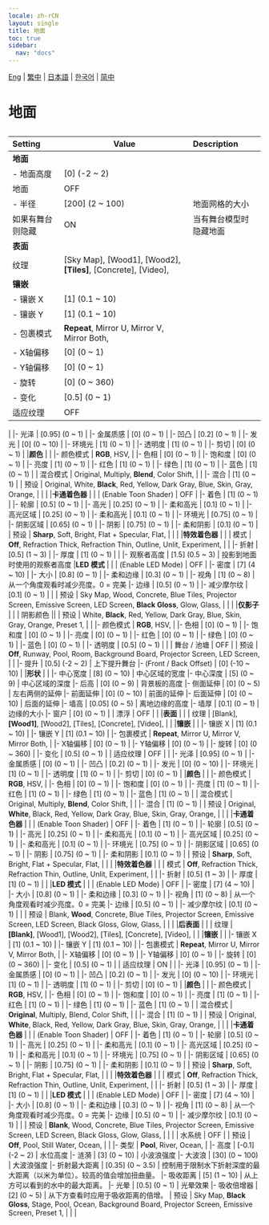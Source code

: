 ```yaml
---
locale: zh-rCN
layout: single
title: 地面
toc: true
sidebar:
  nav: "docs"
---
```

[Eng](/dancexr/menu/2025.4/scene/ground) | [繁中](/tw/dancexr/menu/2025.4/scene/ground) | [日本語](/jp/dancexr/menu/2025.4/scene/ground) | [한국어](/kr/dancexr/menu/2025.4/scene/ground) | [简中](/zh/dancexr/menu/2025.4/scene/ground)

# 地面

## 

| Setting | Value | Description |
| :--- | --- | :--- |
|**地面** | | 
|- 地面高度 | [0] (-2 ~ 2) | 
| 地面 | OFF | 
|- 半径 | [200] (2 ~ 100) | 地面网格的大小
| 如果有舞台则隐藏 | ON | 当有舞台模型时隐藏地面
|**表面** | | 
| 纹理 |  [Sky Map],  [Wood1],  [Wood2],  **[Tiles]**,  [Concrete],  [Video],  |  |
|**镶嵌** | | 
|- 镶嵌 X | [1] (0.1 ~ 10) | 
|- 镶嵌 Y | [1] (0.1 ~ 10) | 
|- 包裹模式 | **Repeat**, Mirror U, Mirror V, Mirror Both,  | 
|- X轴偏移 | [0] (0 ~ 1) | 
|- Y轴偏移 | [0] (0 ~ 1) | 
|- 旋转 | [0] (0 ~ 360) | 
|- 变化 | [0.5] (0 ~ 1) | 
| 适应纹理 | OFF | 
|
|- 光泽 | [0.95] (0 ~ 1) | 
|- 金属质感 | [0] (0 ~ 1) | 
|- 凹凸 | [0.2] (0 ~ 1) | 
|- 发光 | [0] (0 ~ 10) | 
|- 环境光 | [1] (0 ~ 1) | 
|- 透明度 | [1] (0 ~ 1) | 
|- 剪切 | [0] (0 ~ 1) | 
|**颜色** | | 
|- 颜色模式 | **RGB**, HSV,  | 
|- 色相 | [0] (0 ~ 1) | 
|- 饱和度 | [0] (0 ~ 1) | 
|- 亮度 | [1] (0 ~ 1) | 
|- 红色 | [1] (0 ~ 1) | 
|- 绿色 | [1] (0 ~ 1) | 
|- 蓝色 | [1] (0 ~ 1) | 
| 混合模式 |  Original,  Multiply,  **Blend**,  Color Shift,  |  |
|- 混合 | [1] (0 ~ 1) | 
| 预设 |  Original,  White,  **Black**,  Red,  Yellow,  Dark Gray,  Blue,  Skin,  Gray,  Orange,  |  |
|
|**卡通着色器** | | 
| (Enable Toon Shader) | OFF | 
|- 着色 | [1] (0 ~ 1) | 
|- 轮廓 | [0.5] (0 ~ 1) | 
|- 高光 | [0.25] (0 ~ 1) | 
|- 柔和高光 | [0.1] (0 ~ 1) | 
|- 高光区域 | [0.25] (0 ~ 1) | 
|- 柔和高光 | [0.1] (0 ~ 1) | 
|- 环境光 | [0.75] (0 ~ 1) | 
|- 阴影区域 | [0.65] (0 ~ 1) | 
|- 阴影 | [0.75] (0 ~ 1) | 
|- 柔和阴影 | [0.1] (0 ~ 1) | 
| 预设 |  **Sharp**,  Soft,  Bright,  Flat + Specular,  Flat,  |  |
|
|**特效着色器** | | 
| 模式 |  **Off**,  Refraction Thick,  Refraction Thin,  Outline,  Unlit,  Experiment,  |  |
|- 折射 | [0.5] (1 ~ 3) | 
|- 厚度 | [1] (0 ~ 1) | 
|
|- 观察者高度 | [1.5] (0.5 ~ 3) | 投影到地面时使用的观察者高度
|**LED 模式** | | 
| (Enable LED Mode) | OFF | 
|- 密度 | [7] (4 ~ 10) | 
|- 大小 | [0.8] (0 ~ 1) | 
|- 柔和边缘 | [0.3] (0 ~ 1) | 
|- 视角 | [1] (0 ~ 8) | 从一个角度观看时减少亮度。0 = 完美
|- 边缘 | [0.5] (0 ~ 1) | 
|- 减少摩尔纹 | [0.1] (0 ~ 1) | 
|
| 预设 |  Sky Map,  Wood,  Concrete,  Blue Tiles,  Projector Screen,  Emissive Screen,  LED Screen,  **Black Gloss**,  Glow,  Glass,  |  |
|
|**仅影子** | | 
| 阴影颜色 || 
| 预设 |  White,  **Black**,  Red,  Yellow,  Dark Gray,  Blue,  Skin,  Gray,  Orange,  Preset 1,  |  |
|- 颜色模式 | **RGB**, HSV,  | 
|- 色相 | [0] (0 ~ 1) | 
|- 饱和度 | [0] (0 ~ 1) | 
|- 亮度 | [0] (0 ~ 1) | 
|- 红色 | [0] (0 ~ 1) | 
|- 绿色 | [0] (0 ~ 1) | 
|- 蓝色 | [0] (0 ~ 1) | 
|- 透明度 | [0.5] (0 ~ 1) | 
|
| 舞台 / 池塘 | OFF | 
| 预设 |  **Off**,  Runway,  Pool,  Room,  Background Board,  Projector Screen,  LED Screen,  |  |
|- 提升 | [0.5] (-2 ~ 2) | 上下提升舞台
|- (Front / Back Offset) | [0] (-10 ~ 10) | 
|**形状** | | 
|- 中心宽度 | [8] (0 ~ 10) | 中心区域的宽度
|- 中心深度 | [5] (0 ~ 9) | 中心区域的深度
|- 后高 | [0] (0 ~ 9) | 背景板的高度
|- 侧面延伸 | [0] (0 ~ 5) | 左右两侧的延伸
|- 前面延伸 | [0] (0 ~ 10) | 前面的延伸
|- 后面延伸 | [0] (0 ~ 10) | 后面的延伸
|- 墙高 | [0.05] (0 ~ 5) | 离地边缘的高度
|- 墙厚 | [0.1] (0 ~ 1) | 边缘的大小
|- 窗户 | [0] (0 ~ 1) | 
| 漂浮 | OFF | 
|
|**表面** | | 
| 纹理 |  [Blank],  **[Wood1]**,  [Wood2],  [Tiles],  [Concrete],  [Video],  |  |
|**镶嵌** | | 
|- 镶嵌 X | [1] (0.1 ~ 10) | 
|- 镶嵌 Y | [1] (0.1 ~ 10) | 
|- 包裹模式 | **Repeat**, Mirror U, Mirror V, Mirror Both,  | 
|- X轴偏移 | [0] (0 ~ 1) | 
|- Y轴偏移 | [0] (0 ~ 1) | 
|- 旋转 | [0] (0 ~ 360) | 
|- 变化 | [0.5] (0 ~ 1) | 
| 适应纹理 | OFF | 
|
|- 光泽 | [0.95] (0 ~ 1) | 
|- 金属质感 | [0] (0 ~ 1) | 
|- 凹凸 | [0.2] (0 ~ 1) | 
|- 发光 | [0] (0 ~ 10) | 
|- 环境光 | [1] (0 ~ 1) | 
|- 透明度 | [1] (0 ~ 1) | 
|- 剪切 | [0] (0 ~ 1) | 
|**颜色** | | 
|- 颜色模式 | **RGB**, HSV,  | 
|- 色相 | [0] (0 ~ 1) | 
|- 饱和度 | [0] (0 ~ 1) | 
|- 亮度 | [1] (0 ~ 1) | 
|- 红色 | [1] (0 ~ 1) | 
|- 绿色 | [1] (0 ~ 1) | 
|- 蓝色 | [1] (0 ~ 1) | 
| 混合模式 |  Original,  Multiply,  **Blend**,  Color Shift,  |  |
|- 混合 | [1] (0 ~ 1) | 
| 预设 |  Original,  **White**,  Black,  Red,  Yellow,  Dark Gray,  Blue,  Skin,  Gray,  Orange,  |  |
|
|**卡通着色器** | | 
| (Enable Toon Shader) | OFF | 
|- 着色 | [1] (0 ~ 1) | 
|- 轮廓 | [0.5] (0 ~ 1) | 
|- 高光 | [0.25] (0 ~ 1) | 
|- 柔和高光 | [0.1] (0 ~ 1) | 
|- 高光区域 | [0.25] (0 ~ 1) | 
|- 柔和高光 | [0.1] (0 ~ 1) | 
|- 环境光 | [0.75] (0 ~ 1) | 
|- 阴影区域 | [0.65] (0 ~ 1) | 
|- 阴影 | [0.75] (0 ~ 1) | 
|- 柔和阴影 | [0.1] (0 ~ 1) | 
| 预设 |  **Sharp**,  Soft,  Bright,  Flat + Specular,  Flat,  |  |
|
|**特效着色器** | | 
| 模式 |  **Off**,  Refraction Thick,  Refraction Thin,  Outline,  Unlit,  Experiment,  |  |
|- 折射 | [0.5] (1 ~ 3) | 
|- 厚度 | [1] (0 ~ 1) | 
|
|**LED 模式** | | 
| (Enable LED Mode) | OFF | 
|- 密度 | [7] (4 ~ 10) | 
|- 大小 | [0.8] (0 ~ 1) | 
|- 柔和边缘 | [0.3] (0 ~ 1) | 
|- 视角 | [1] (0 ~ 8) | 从一个角度观看时减少亮度。0 = 完美
|- 边缘 | [0.5] (0 ~ 1) | 
|- 减少摩尔纹 | [0.1] (0 ~ 1) | 
|
| 预设 |  Blank,  **Wood**,  Concrete,  Blue Tiles,  Projector Screen,  Emissive Screen,  LED Screen,  Black Gloss,  Glow,  Glass,  |  |
|
|**后表面** | | 
| 纹理 |  **[Blank]**,  [Wood1],  [Wood2],  [Tiles],  [Concrete],  [Video],  |  |
|**镶嵌** | | 
|- 镶嵌 X | [1] (0.1 ~ 10) | 
|- 镶嵌 Y | [1] (0.1 ~ 10) | 
|- 包裹模式 | **Repeat**, Mirror U, Mirror V, Mirror Both,  | 
|- X轴偏移 | [0] (0 ~ 1) | 
|- Y轴偏移 | [0] (0 ~ 1) | 
|- 旋转 | [0] (0 ~ 360) | 
|- 变化 | [0.5] (0 ~ 1) | 
| 适应纹理 | ON | 
|
|- 光泽 | [0.95] (0 ~ 1) | 
|- 金属质感 | [0] (0 ~ 1) | 
|- 凹凸 | [0.2] (0 ~ 1) | 
|- 发光 | [0] (0 ~ 10) | 
|- 环境光 | [1] (0 ~ 1) | 
|- 透明度 | [1] (0 ~ 1) | 
|- 剪切 | [0] (0 ~ 1) | 
|**颜色** | | 
|- 颜色模式 | **RGB**, HSV,  | 
|- 色相 | [0] (0 ~ 1) | 
|- 饱和度 | [0] (0 ~ 1) | 
|- 亮度 | [1] (0 ~ 1) | 
|- 红色 | [1] (0 ~ 1) | 
|- 绿色 | [1] (0 ~ 1) | 
|- 蓝色 | [1] (0 ~ 1) | 
| 混合模式 |  **Original**,  Multiply,  Blend,  Color Shift,  |  |
|- 混合 | [1] (0 ~ 1) | 
| 预设 |  Original,  **White**,  Black,  Red,  Yellow,  Dark Gray,  Blue,  Skin,  Gray,  Orange,  |  |
|
|**卡通着色器** | | 
| (Enable Toon Shader) | OFF | 
|- 着色 | [1] (0 ~ 1) | 
|- 轮廓 | [0.5] (0 ~ 1) | 
|- 高光 | [0.25] (0 ~ 1) | 
|- 柔和高光 | [0.1] (0 ~ 1) | 
|- 高光区域 | [0.25] (0 ~ 1) | 
|- 柔和高光 | [0.1] (0 ~ 1) | 
|- 环境光 | [0.75] (0 ~ 1) | 
|- 阴影区域 | [0.65] (0 ~ 1) | 
|- 阴影 | [0.75] (0 ~ 1) | 
|- 柔和阴影 | [0.1] (0 ~ 1) | 
| 预设 |  **Sharp**,  Soft,  Bright,  Flat + Specular,  Flat,  |  |
|
|**特效着色器** | | 
| 模式 |  **Off**,  Refraction Thick,  Refraction Thin,  Outline,  Unlit,  Experiment,  |  |
|- 折射 | [0.5] (1 ~ 3) | 
|- 厚度 | [1] (0 ~ 1) | 
|
|**LED 模式** | | 
| (Enable LED Mode) | OFF | 
|- 密度 | [7] (4 ~ 10) | 
|- 大小 | [0.8] (0 ~ 1) | 
|- 柔和边缘 | [0.3] (0 ~ 1) | 
|- 视角 | [1] (0 ~ 8) | 从一个角度观看时减少亮度。0 = 完美
|- 边缘 | [0.5] (0 ~ 1) | 
|- 减少摩尔纹 | [0.1] (0 ~ 1) | 
|
| 预设 |  **Blank**,  Wood,  Concrete,  Blue Tiles,  Projector Screen,  Emissive Screen,  LED Screen,  Black Gloss,  Glow,  Glass,  |  |
|
| 水系统 | OFF | 
| 预设 |  **Off**,  Pool,  Still Water,  Ocean,  |  |
|- 类型 | **Pool**, River, Ocean,  | 
|- 高度 | [-0.1] (-2 ~ 2) | 水位高度
|- 涟漪 | [3] (0 ~ 10) | 小波浪强度
|- 大波浪 | [30] (0 ~ 100) | 大波浪强度
|- 折射最大距离 | [0.35] (0 ~ 3.5) | 控制用于限制水下折射深度的最大距离（以米为单位）。较高的值会增加扭曲量。
|- 吸收距离 | [5] (1 ~ 10) | 从上方可以看到的水中的最大距离。
|- 光晕 | [0.5] (0 ~ 1) | 光晕效果
|- 吸收倍增器 | [2] (0 ~ 5) | 从下方查看时应用于吸收距离的倍增。
| 预设 |  Sky Map,  **Black Gloss**,  Stage,  Pool,  Ocean,  Background Board,  Projector Screen,  Emissive Screen,  Preset 1,  |  |
|
